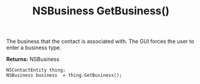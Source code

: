 ﻿---
uid: crmscript_ref_NSContactEntity_GetBusiness
title: NSBusiness GetBusiness()
intellisense: NSContactEntity.GetBusiness
keywords: NSContactEntity, GetBusiness
so.topic: reference
---

The business that the contact is associated with. The GUI forces the user to enter a business type.

**Returns:** NSBusiness


```crmscript
NSContactEntity thing;
NSBusiness business  = thing.GetBusiness();
```


